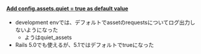 #### [Add config.assets.quiet = true as default value](https://github.com/rails/rails/commit/7c6c00e91f62fd25b6b670b40ee4c030fd429c3d)

* development envでは、デフォルトでassetのrequestsについてログ出力しないようになった
  * ようはquiet_assets
* Rails 5.0でも使えるが、5.1ではデフォルトでtrueになった
